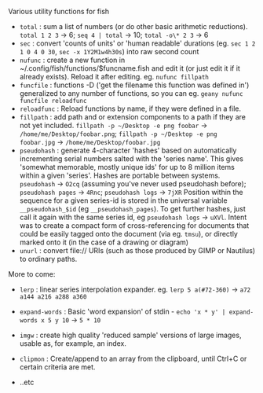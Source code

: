 Various utility functions for fish

* `total` : sum a list of numbers (or do other basic arithmetic reductions). `total 1 2 3` -> 6; `seq 4 | total` -> 10; `total -o\* 2 3` -> 6
* `sec` : convert 'counts of units' or 'human readable' durations (eg. `sec 1 2 1 0 4 0 30`, `sec -x 1Y2M1w4h30s`) into raw second count
* `nufunc` : create a new function in ~/.config/fish/functions/$funcname.fish and edit it (or just edit it if it already exists).
   Reload it after editing. eg. `nufunc fillpath`
* `funcfile` : functions -D ('get the filename this function was defined in') generalized to any number of functions, so you can eg. `geany nufunc funcfile reloadfunc`
* `reloadfunc` : Reload functions by name, if they were defined in a file.
* `fillpath` : add path and or extension components to a path if they are not yet included. `fillpath -p ~/Desktop -e png foobar` -> `/home/me/Desktop/foobar.png`; `fillpath -p ~/Desktop -e png foobar.jpg` -> `/home/me/Desktop/foobar.jpg`
* `pseudohash` : generate 4-character 'hashes' based on automatically incrementing serial numbers salted with the 'series name'. This gives
  'somewhat memorable, mostly unique ids'   for up to 8 million items within a given 'series'. Hashes are portable between systems. 
  `pseudohash` -> `O2cq` (assuming you've never used pseudohash before);
  `pseudohash pages` -> `4Rnc`; `pseudohash logs` -> `7jXR`
  Position within the sequence for a given series-id is stored in the universal variable `__pseudohash_$id`
  (eg `__pseudohash_pages`). To get further hashes, just call it again with the same series id, eg `pseudohash logs` -> `uXVl`.
  Intent was to create a compact form of cross-referencing for documents that could be easily tagged onto the document (via eg. `tmsu`), or
  directly marked onto it (in the case of a drawing or diagram)
* `unurl` : convert file:// URIs (such as those produced by GIMP or Nautilus) to ordinary paths.


More to come:

* `lerp` : linear series interpolation expander. eg. `lerp 5 a(#72-360)` -> `a72 a144 a216 a288 a360`
* `expand-words` : Basic 'word expansion' of stdin - `echo 'x * y' | expand-words x 5 y 10` -> `5 * 10`
* `imgw` : create high quality 'reduced sample' versions of large images, usable as, for example,
   an index.
* `clipmon` : Create/append to an array from the clipboard, until Ctrl+C or certain criteria are
   met.


* ..etc